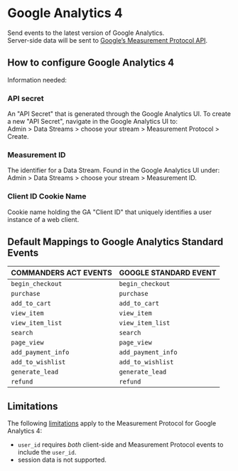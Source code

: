 # Google Analytics 4

Send events to the latest version of Google Analytics.\
Server-side data will be sent to [Google’s Measurement Protocol API](https://developers.google.com/analytics/devguides/collection/protocol/ga4).

## How to configure Google Analytics 4

Information needed:

### API secret

An "API Secret" that is generated through the Google Analytics UI. To create a new "API Secret", navigate in the Google Analytics UI to: \
Admin > Data Streams > choose your stream > Measurement Protocol > Create.

### Measurement ID

The identifier for a Data Stream. Found in the Google Analytics UI under: \
Admin > Data Streams > choose your stream > Measurement ID.

### Client ID Cookie Name

Cookie name holding the GA "Client ID" that uniquely identifies a user instance of a web client.

## Default Mappings to Google Analytics Standard Events

| COMMANDERS ACT EVENTS | GOOGLE STANDARD EVENT |
| --------------------- | --------------------- |
| `begin_checkout`      | `begin_checkout`      |
| `purchase`            | `purchase`            |
| `add_to_cart`         | `add_to_cart`         |
| `view_item`           | `view_item`           |
| `view_item_list`      | `view_item_list`      |
| `search`              | `search`              |
| `page_view`           | `page_view`           |
| `add_payment_info`    | `add_payment_info`    |
| `add_to_wishlist`     | `add_to_wishlist`     |
| `generate_lead`       | `generate_lead`       |
| `refund`              | `refund`              |

## Limitations

The following [limitations](https://developers.google.com/analytics/devguides/collection/protocol/ga4/reference/limitations) apply to the Measurement Protocol for Google Analytics 4:

* `user_id` requires _both_ client-side and Measurement Protocol events to include the `user_id`.
* session data is not supported.
